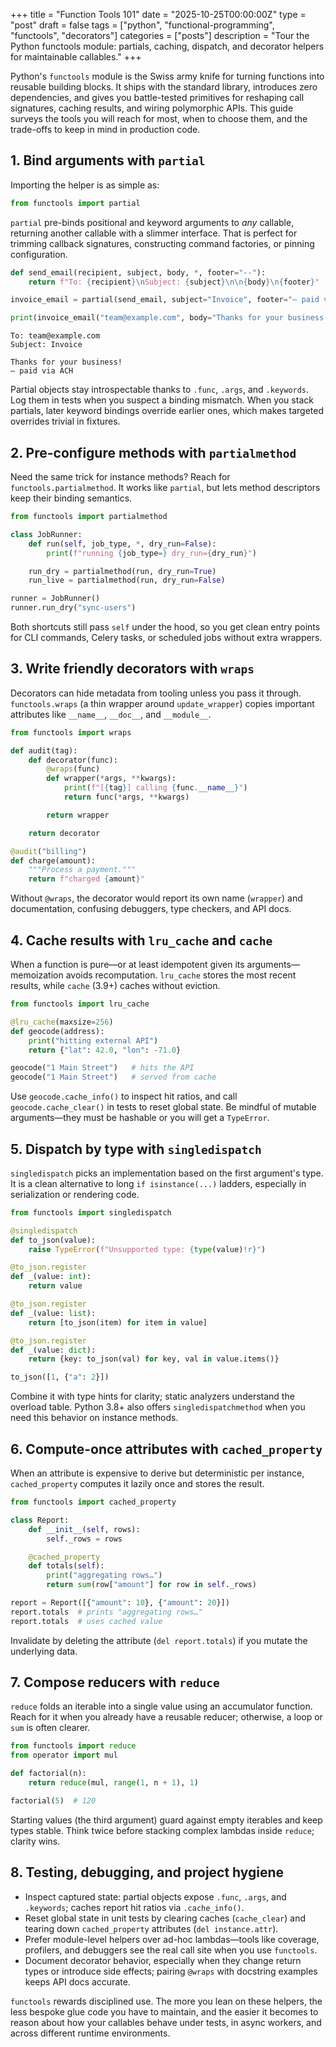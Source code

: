 +++
title = "Function Tools 101"
date = "2025-10-25T00:00:00Z"
type = "post"
draft = false
tags = ["python", "functional-programming", "functools", "decorators"]
categories = ["posts"]
description = "Tour the Python functools module: partials, caching, dispatch, and decorator helpers for maintainable callables."
+++

Python's `functools` module is the Swiss army knife for turning functions into reusable building blocks. It ships with the standard library, introduces zero dependencies, and gives you battle-tested primitives for reshaping call signatures, caching results, and wiring polymorphic APIs. This guide surveys the tools you will reach for most, when to choose them, and the trade-offs to keep in mind in production code.

## 1. Bind arguments with `partial`

Importing the helper is as simple as:

```python
from functools import partial
```

`partial` pre-binds positional and keyword arguments to *any* callable, returning another callable with a slimmer interface. That is perfect for trimming callback signatures, constructing command factories, or pinning configuration.

```python
def send_email(recipient, subject, body, *, footer="--"):
    return f"To: {recipient}\nSubject: {subject}\n\n{body}\n{footer}"

invoice_email = partial(send_email, subject="Invoice", footer="— paid via ACH")

print(invoice_email("team@example.com", body="Thanks for your business!"))
```

```text
To: team@example.com
Subject: Invoice

Thanks for your business!
— paid via ACH
```

Partial objects stay introspectable thanks to `.func`, `.args`, and `.keywords`. Log them in tests when you suspect a binding mismatch. When you stack partials, later keyword bindings override earlier ones, which makes targeted overrides trivial in fixtures.

## 2. Pre-configure methods with `partialmethod`

Need the same trick for instance methods? Reach for `functools.partialmethod`. It works like `partial`, but lets method descriptors keep their binding semantics.

```python
from functools import partialmethod

class JobRunner:
    def run(self, job_type, *, dry_run=False):
        print(f"running {job_type=} dry_run={dry_run}")

    run_dry = partialmethod(run, dry_run=True)
    run_live = partialmethod(run, dry_run=False)

runner = JobRunner()
runner.run_dry("sync-users")
```

Both shortcuts still pass `self` under the hood, so you get clean entry points for CLI commands, Celery tasks, or scheduled jobs without extra wrappers.

## 3. Write friendly decorators with `wraps`

Decorators can hide metadata from tooling unless you pass it through. `functools.wraps` (a thin wrapper around `update_wrapper`) copies important attributes like `__name__`, `__doc__`, and `__module__`.

```python
from functools import wraps

def audit(tag):
    def decorator(func):
        @wraps(func)
        def wrapper(*args, **kwargs):
            print(f"[{tag}] calling {func.__name__}")
            return func(*args, **kwargs)

        return wrapper

    return decorator

@audit("billing")
def charge(amount):
    """Process a payment."""
    return f"charged {amount}"
```

Without `@wraps`, the decorator would report its own name (`wrapper`) and documentation, confusing debuggers, type checkers, and API docs.

## 4. Cache results with `lru_cache` and `cache`

When a function is pure—or at least idempotent given its arguments—memoization avoids recomputation. `lru_cache` stores the most recent results, while `cache` (3.9+) caches without eviction.

```python
from functools import lru_cache

@lru_cache(maxsize=256)
def geocode(address):
    print("hitting external API")
    return {"lat": 42.0, "lon": -71.0}

geocode("1 Main Street")   # hits the API
geocode("1 Main Street")   # served from cache
```

Use `geocode.cache_info()` to inspect hit ratios, and call `geocode.cache_clear()` in tests to reset global state. Be mindful of mutable arguments—they must be hashable or you will get a `TypeError`.

## 5. Dispatch by type with `singledispatch`

`singledispatch` picks an implementation based on the first argument's type. It is a clean alternative to long `if isinstance(...)` ladders, especially in serialization or rendering code.

```python
from functools import singledispatch

@singledispatch
def to_json(value):
    raise TypeError(f"Unsupported type: {type(value)!r}")

@to_json.register
def _(value: int):
    return value

@to_json.register
def _(value: list):
    return [to_json(item) for item in value]

@to_json.register
def _(value: dict):
    return {key: to_json(val) for key, val in value.items()}

to_json([1, {"a": 2}])
```

Combine it with type hints for clarity; static analyzers understand the overload table. Python 3.8+ also offers `singledispatchmethod` when you need this behavior on instance methods.

## 6. Compute-once attributes with `cached_property`

When an attribute is expensive to derive but deterministic per instance, `cached_property` computes it lazily once and stores the result.

```python
from functools import cached_property

class Report:
    def __init__(self, rows):
        self._rows = rows

    @cached_property
    def totals(self):
        print("aggregating rows…")
        return sum(row["amount"] for row in self._rows)

report = Report([{"amount": 10}, {"amount": 20}])
report.totals  # prints "aggregating rows…"
report.totals  # uses cached value
```

Invalidate by deleting the attribute (`del report.totals`) if you mutate the underlying data.

## 7. Compose reducers with `reduce`

`reduce` folds an iterable into a single value using an accumulator function. Reach for it when you already have a reusable reducer; otherwise, a loop or `sum` is often clearer.

```python
from functools import reduce
from operator import mul

def factorial(n):
    return reduce(mul, range(1, n + 1), 1)

factorial(5)  # 120
```

Starting values (the third argument) guard against empty iterables and keep types stable. Think twice before stacking complex lambdas inside `reduce`; clarity wins.

## 8. Testing, debugging, and project hygiene

- Inspect captured state: partial objects expose `.func`, `.args`, and `.keywords`; caches report hit ratios via `.cache_info()`.
- Reset global state in unit tests by clearing caches (`cache_clear`) and tearing down `cached_property` attributes (`del instance.attr`).
- Prefer module-level helpers over ad-hoc lambdas—tools like coverage, profilers, and debuggers see the real call site when you use `functools`.
- Document decorator behavior, especially when they change return types or introduce side effects; pairing `@wraps` with docstring examples keeps API docs accurate.

`functools` rewards disciplined use. The more you lean on these helpers, the less bespoke glue code you have to maintain, and the easier it becomes to reason about how your callables behave under tests, in async workers, and across different runtime environments.
